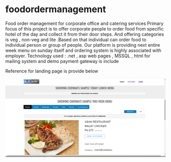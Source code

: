 # foodordermanagement
Food order management for corporate office and catering services 
Primary focus of this project is to offer corporate people to order food from specific hotel of the day and collect it from their door steps. 
And offering categories is veg , non-veg and lite .Based on that individual can order food to individual person or group of people.
Our platform is providing next entire week menu on sunday itself and ordering system is highly associated with employer.
Technology used : .net , asp web pages , MSSQL , html for mailing system and demo payment gateway is include 

Reference for landing page is provide below 

![alt text](https://github.com/RURAJAVEL/foodordermanagement/blob/master/BlueBerrit/demo/FoodOrderManagement.PNG)

